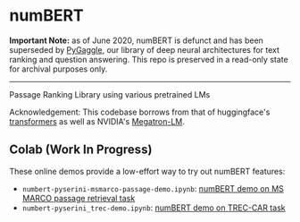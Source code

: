 # numBERT

**Important Note:** as of June 2020, numBERT is defunct and has been superseded by [PyGaggle](https://github.com/castorini/pygaggle), our library of deep neural architectures for text ranking and question answering.
This repo is preserved in a read-only state for archival purposes only.

---

Passage Ranking Library using various pretrained LMs

Acknowledgement: This codebase borrows from that of huggingface's [transformers](https://github.com/huggingface/transformers) as well as NVIDIA's [Megatron-LM](https://github.com/NVIDIA/Megatron-LM).

## Colab (Work In Progress)

These online demos provide a low-effort way to try out numBERT features:

+ `numbert-pyserini-msmarco-passage-demo.ipynb`: [numBERT demo on MS MARCO passage retrieval task](https://colab.research.google.com/drive/1iyPvyJZtxrlVriomHKRf4JH-0CnPUsrX)
+ `numbert-pyserini_trec-demo.ipynb`: [numBERT demo on TREC-CAR task](https://colab.research.google.com/drive/1FSHIr7m2xmeVubxS-Rs-vbZAiK-tHY2q)
